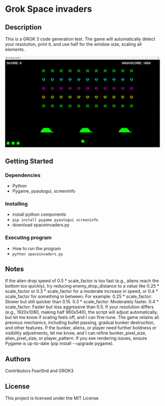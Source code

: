 # Grok Space invaders

## Description

This is a GROK 3 code generation test.
The game will automatically detect your resolution, print it, and use half for the window size, scaling all elements.

![Project Logo](GrokSpaceInvaders.png)

## Getting Started

### Dependencies

* Python
* Pygame, pyautogui, screeninfo

### Installing

* install python components
* ```pip install pygame pyautogui screeninfo ```
* download spaceinvaders.py

### Executing program

* How to run the program
* ```python spaceinvaders.py```

## Notes

If the alien drop speed of 0.5 * scale_factor is too fast (e.g., aliens reach the bottom too quickly), try reducing enemy_drop_distance to a value like 0.25 * scale_factor or 0.3 * scale_factor for a moderate increase in speed, or 0.4 * scale_factor for something in between. For example:
0.25 * scale_factor: Slower but still quicker than 0.15.
0.3 * scale_factor: Moderately faster.
0.4 * scale_factor: Faster but less aggressive than 0.5.
If your resolution differs (e.g., 1920x1080, making half 960x540), the script will adjust automatically, but let me know if scaling feels off, and I can fine-tune.
The game retains all previous mechanics, including bullet passing, gradual bunker destruction, and other features.
If the bunker, aliens, or player need further boldness or visibility adjustments, let me know, and I can refine bunker_pixel_size, alien_pixel_size, or player_pattern.
If you see rendering issues, ensure Pygame is up-to-date (pip install --upgrade pygame).

## Authors

Contributors Fearl0rd and GROK3

## License

This project is licensed under the MIT License 
